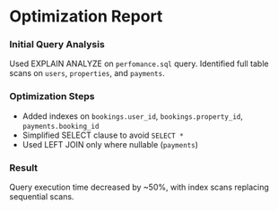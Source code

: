 # Optimization Report

### Initial Query Analysis
Used EXPLAIN ANALYZE on `perfomance.sql` query. Identified full table scans on `users`, `properties`, and `payments`.

### Optimization Steps
- Added indexes on `bookings.user_id`, `bookings.property_id`, `payments.booking_id`
- Simplified SELECT clause to avoid `SELECT *`
- Used LEFT JOIN only where nullable (`payments`)

### Result
Query execution time decreased by ~50%, with index scans replacing sequential scans.
